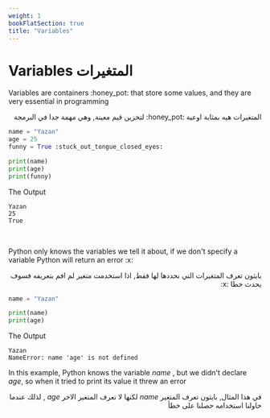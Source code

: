 ```yaml
---
weight: 1
bookFlatSection: true
title: "Variables"
---
```


# Variables المتغيرات
<p>
  Variables are containers :honey_pot: that store some values, and they are very essential
  in programming
</p>
<p style="direction: rtl">
  المتغيرات هيه بمثابة اوعية :honey_pot: لتخزين قيم معينة, وهي مهمة جدا في البرمجة
</p>

```python
name = "Yazan"
age = 25
funny = True :stuck_out_tongue_closed_eyes:

print(name)
print(age)
print(funny)
```
The Output
```
Yazan
25
True
```
<br>
<p>Python only knows the variables we tell it about, if we don't specify a variable Python will return an error :x:</p>
<p style="direction: rtl"> بايثون تعرف المتغيرات التي نحددها لها فقط, اذا استخدمت متغير لم افم بتعريفه فسوف يحدث خطا :x:</p>
 
```python
name = "Yazan"

print(name)
print(age)
```
The Output
```
Yazan
NameError: name 'age' is not defined
```

<p>In this example, Python knows the variable <em>name</em> , but we didn't declare <em>age</em>, so when it tried to print its value it threw an error</p>
<p style="direction: rtl">
  في هذا المثال, بايثون تعرف المتغير <em>name</em> لكنها لا تعرف المتغير الاخر <em>age</em>  , لذلك عندما حاولنا استخدامه حصلنا على خطأ
</p> 

